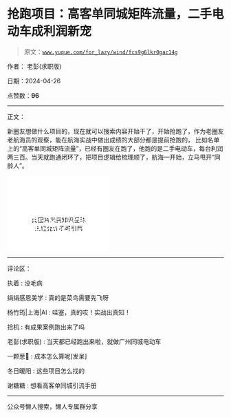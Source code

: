 # 抢跑项目：高客单同城矩阵流量，二手电动车成利润新宠

> 原文：[`www.yuque.com/for_lazy/wind/fcs9g6lkr0gac14g`](https://www.yuque.com/for_lazy/wind/fcs9g6lkr0gac14g)

作者： 老彭(求职版)

日期：2024-04-26

点赞数：**96**

* * *

正文：

新圈友想做什么项目的，现在就可以搜索内容开始干了，开始抢跑了，作为老圈友老航海员的观察，能在航海实战中做出成绩的大部分都是提前抢跑的，
比如名单上的“高客单同城矩阵流量”，已经有圈友在跑了，他跑的是二手电动车，每台利润两三百。当天就跑通闭环了，把项目逻辑给梳理顺了，航海一开始，立马甩开“同龄人”。

![](img/acdd99f2c240bcddc214d971043f5881.png)

* * *

评论区：

执着 : 没毛病

绢绢感恩美学 : 真的是菜鸟需要先飞呀

杨竹筠|上海|AI : 哇塞，真的哎！实战出真知！

拾机 : 有成果案例跑出来了吗

老彭(求职版) : 当天都已经跑出来啦，就做广州同城电动车

一颗葱🌱 : 成本怎么算呢[发呆]

冬日暖阳 : 这些项目怎么找的

谢糖糖 : 想看高客单同城引流手册

* * *

公众号懒人搜索，懒人专属群分享
